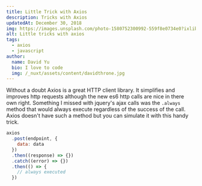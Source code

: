 ```yaml
---
title: Little Trick with Axios
description: Tricks with Axios
updatedAt: December 30, 2018
img: https://images.unsplash.com/photo-1580752300992-559f8e0734e0?ixlib=rb-1.2.1&ixid=eyJhcHBfaWQiOjEyMDd9&auto=format&fit=crop&w=634&q=80
alt: Little tricks with axios
tags:
  - axios
  - javascript
author:
  name: David Yu
  bio: I love to code
  img: /_nuxt/assets/content/davidthrone.jpg
---
```


Without a doubt Axios is a great HTTP client library. It simplifies and improves http requests although the new es6 http calls are nice in there own right. Something I missed with jquery's ajax calls was the `.always` method that would always execute regardless of the success of the call. Axios doesn't have such a method but you can simulate it with this handy trick.

```js
axios
  .post(endpoint, {
    data: data
  })
  .then((response) => {})
  .catch((error) => {})
  .then(() => {
    // always executed
  })
```
